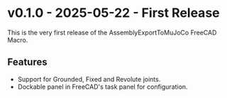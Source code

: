 # v0.1.0 - 2025-05-22 - First Release

This is the very first release of the AssemblyExportToMuJoCo FreeCAD Macro.

## Features

- Support for Grounded, Fixed and Revolute joints.
- Dockable panel in FreeCAD's task panel for configuration.